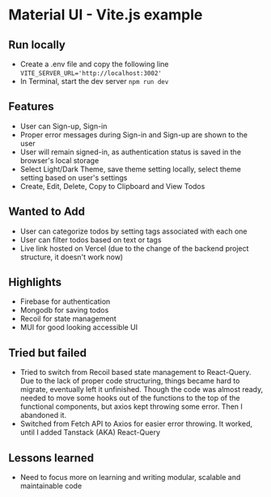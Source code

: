 # Material UI - Vite.js example

## Run locally

- Create a .env file and copy the following line 
```VITE_SERVER_URL='http://localhost:3002'```
- In Terminal, start the dev server 
```npm run dev```

## Features

- User can Sign-up, Sign-in
- Proper error messages during Sign-in and Sign-up are shown to the user
- User will remain signed-in, as authentication status is saved in the browser's local storage
- Select Light/Dark Theme, save theme setting locally, select theme setting based on user's settings
- Create, Edit, Delete, Copy to Clipboard and View Todos

## Wanted to Add

- User can categorize todos by setting tags associated with each one
- User can filter todos based on text or tags
- Live link hosted on Vercel (due to the change of the backend project structure, it doesn't work now)

## Highlights

- Firebase for authentication
- Mongodb for saving todos
- Recoil for state management
- MUI for good looking accessible UI

## Tried but failed

- Tried to switch from Recoil based state management to React-Query. Due to 
the lack of proper code structuring, things became hard to migrate, 
eventually left it unfinished. Though the code was almost ready, 
needed to move some hooks out of the functions to the top of the functional 
components, but axios kept throwing some error. Then I abandoned it. 
- Switched from Fetch API to Axios for easier error throwing. It worked, until I 
added Tanstack (AKA) React-Query

## Lessons learned

- Need to focus more on learning and writing
modular, scalable and maintainable code 


